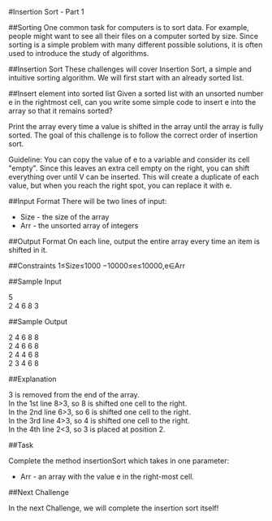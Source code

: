 #Insertion Sort - Part 1

##Sorting 
One common task for computers is to sort data. For example, people might want to see all their files on a computer sorted by size. Since sorting is a simple problem with many different possible solutions, it is often used to introduce the study of algorithms.

##Insertion Sort 
These challenges will cover Insertion Sort, a simple and intuitive sorting algorithm. We will first start with an already sorted list.

##Insert element into sorted list 
Given a sorted list with an unsorted number e in the rightmost cell, can you write some simple code to insert e into the array so that it remains sorted?

Print the array every time a value is shifted in the array until the array is fully sorted. The goal of this challenge is to follow the correct order of insertion sort.

Guideline: You can copy the value of e to a variable and consider its cell "empty". Since this leaves an extra cell empty on the right, you can shift everything over until V can be inserted. This will create a duplicate of each value, but when you reach the right spot, you can replace it with e.

##Input Format 
There will be two lines of input:

+ Size - the size of the array 
+ Arr - the unsorted array of integers

##Output Format 
On each line, output the entire array every time an item is shifted in it.

##Constraints 
1≤Size≤1000 
−10000≤e≤10000,e∈Arr

##Sample Input

5  
2 4 6 8 3  

##Sample Output

2 4 6 8 8  
2 4 6 6 8  
2 4 4 6 8  
2 3 4 6 8  

##Explanation

3 is removed from the end of the array.  
In the 1st line 8>3, so 8 is shifted one cell to the right.  
In the 2nd line 6>3, so 6 is shifted one cell to the right.  
In the 3rd line 4>3, so 4 is shifted one cell to the right.  
In the 4th line 2<3, so 3 is placed at position 2.  

##Task

Complete the method insertionSort which takes in one parameter:

+ Arr - an array with the value e in the right-most cell.

##Next Challenge

In the next Challenge, we will complete the insertion sort itself!

